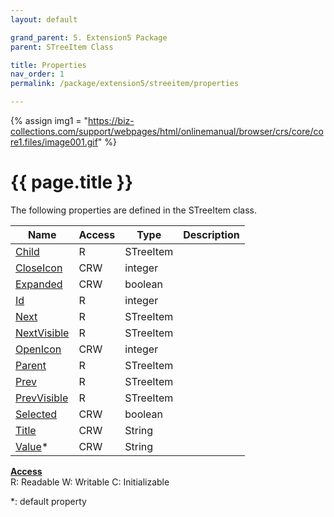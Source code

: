 ```yaml
---
layout: default

grand_parent: 5. Extension5 Package
parent: STreeItem Class

title: Properties
nav_order: 1
permalink: /package/extension5/streeitem/properties

---
```

{% assign img1 = "https://biz-collections.com/support/webpages/html/onlinemanual/browser/crs/core/core1.files/image001.gif" %}


# {{ page.title }}

The following properties are defined in the STreeItem class.

|Name       | Access | Type   | Description   |
|----------	|--------|--------|---------------|
|[Child](/package/extension5/streeitem/properties/child) | R | STreeItem |  |
|[CloseIcon](/package/extension5/streeitem/properties/closeicon) | CRW | integer |  |
|[Expanded](/package/extension5/streeitem/properties/expanded) | CRW | boolean |  |
|[Id](/package/extension5/streeitem/properties/id) | R | integer | |
|[Next](/package/extension5/streeitem/properties/next) | R | STreeItem | |
|[NextVisible](/package/extension5/streeitem/properties/nextvisible) | R | STreeItem | |
|[OpenIcon](/package/extension5/streeitem/properties/openicon) | CRW | integer | |
|[Parent](/package/extension5/streeitem/properties/parent) | R | STreeItem | |
|[Prev](/package/extension5/streeitem/properties/prev) | R | STreeItem | |
|[PrevVisible](/package/extension5/streeitem/properties/prevvisible) | R | STreeItem | |
|[Selected](/package/extension5/streeitem/properties/selected) | CRW | boolean | |
|[Title](/package/extension5/streeitem/properties/title) | CRW | String | |
|[Value](/package/extension5/streeitem/properties/value)* | CRW | String | |

<u><b>Access</b></u><br>
R: Readable
W: Writable
C: Initializable

*: default property